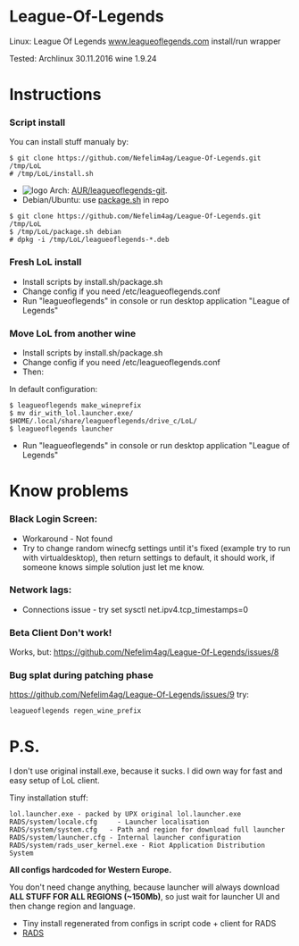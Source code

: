 # League-Of-Legends
Linux: League Of Legends www.leagueoflegends.com install/run wrapper

Tested: Archlinux 30.11.2016 wine 1.9.24

# Instructions
### Script install
You can install stuff manualy by:
```
$ git clone https://github.com/Nefelim4ag/League-Of-Legends.git /tmp/LoL
# /tmp/LoL/install.sh
```
* ![logo](http://www.monitorix.org/imgs/archlinux.png "arch logo") Arch: [AUR/leagueoflegends-git](https://aur.archlinux.org/packages/leagueoflegends-git).
* Debian/Ubuntu: use [package.sh](https://raw.githubusercontent.com/Nefelim4ag/League-Of-Legends/master/package.sh) in repo

```
$ git clone https://github.com/Nefelim4ag/League-Of-Legends.git /tmp/LoL
$ /tmp/LoL/package.sh debian
# dpkg -i /tmp/LoL/leagueoflegends-*.deb
```

### Fresh LoL install
- Install scripts by install.sh/package.sh
- Change config if you need /etc/leagueoflegends.conf
- Run "leagueoflegends" in console or run desktop application "League of Legends"

### Move LoL from another wine
- Install scripts by install.sh/package.sh
- Change config if you need /etc/leagueoflegends.conf
- Then:

In default configuration:
```
$ leagueoflegends make_wineprefix
$ mv dir_with_lol.launcher.exe/ $HOME/.local/share/leagueoflegends/drive_c/LoL/
$ leagueoflegends launcher
```
- Run "leagueoflegends" in console or run desktop application "League of Legends"

# Know problems

### Black Login Screen:
- Workaround - Not found
- Try to change random winecfg settings until it's fixed (example try to run with virtualdesktop), then return settings to default, it should work, if someone knows simple solution just let me know.

### Network lags:
- Connections issue - try set sysctl net.ipv4.tcp_timestamps=0

### Beta Client Don't work!
Works, but:
https://github.com/Nefelim4ag/League-Of-Legends/issues/8

### Bug splat during patching phase
https://github.com/Nefelim4ag/League-Of-Legends/issues/9 try:
```
leagueoflegends regen_wine_prefix
```

# P.S.
I don't use original install.exe, because it sucks. I did own way for fast and easy setup of LoL client.

Tiny installation stuff:
```
lol.launcher.exe - packed by UPX original lol.launcher.exe
RADS/system/locale.cfg     - Launcher localisation
RADS/system/system.cfg   - Path and region for download full launcher
RADS/system/launcher.cfg - Internal launcher configuration
RADS/system/rads_user_kernel.exe - Riot Application Distribution System
```
**All configs hardcoded for Western Europe.**

You don't need change anything,
because launcher will always download
**ALL STUFF FOR ALL REGIONS (~150Mb)**,
so just wait for launcher UI and then change region and language.

- Tiny install regenerated from configs in script code + client for RADS
- [RADS](http://l3cdn.riotgames.com/releases/live/system/rads_user_kernel.exe)
